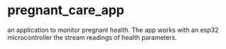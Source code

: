 # pregnant_care_app
an application to monitor pregnant health. The app works with an esp32 microcontroller the stream readings of health parameters.
